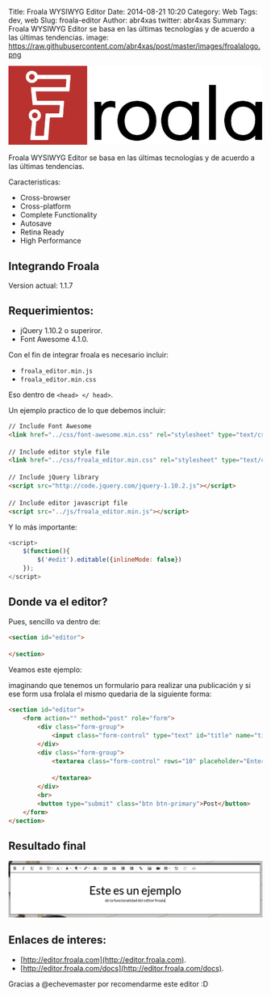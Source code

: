 Title: Froala WYSIWYG Editor
Date: 2014-08-21 10:20
Category: Web
Tags: dev, web
Slug: froala-editor
Author: abr4xas
twitter: abr4xas
Summary: Froala WYSIWYG Editor se basa en las últimas tecnologías y de acuerdo a las últimas tendencias.
image: https://raw.githubusercontent.com/abr4xas/post/master/images/froalalogo.png

![Alt Text](https://raw.githubusercontent.com/abr4xas/post/master/images/froalalogo.png)


Froala WYSIWYG Editor se basa en las últimas tecnologías y de acuerdo a las últimas tendencias.

Caracteristicas:

* Cross-browser
* Cross-platform
* Complete Functionality
* Autosave
* Retina Ready
* High Performance

## Integrando Froala 

Version actual: 1.1.7

## Requerimientos: 

* jQuery 1.10.2 o superiror.
* Font Awesome 4.1.0.

Con el fin de integrar froala es necesario incluir: 

* ```froala_editor.min.js```
* ```froala_editor.min.css``` 

Eso dentro de ```<head> </ head>```.

Un ejemplo practico de lo que debemos incluir:

```html
// Include Font Awesome
<link href="../css/font-awesome.min.css" rel="stylesheet" type="text/css">

// Include editor style file
<link href="../css/froala_editor.min.css" rel="stylesheet" type="text/css">

// Include jQuery library
<script src="http://code.jquery.com/jquery-1.10.2.js"></script>

// Include editor javascript file
<script src="../js/froala_editor.min.js"></script>
```

Y lo más importante:


```javascript
<script>
    $(function(){
        $('#edit').editable({inlineMode: false})
    });
</script>
```  

## Donde va el editor?

Pues, sencillo va dentro de:

```html
<section id="editor">

</section>
```

Veamos este ejemplo:

imaginando que tenemos un formulario para realizar una publicación y si ese form usa frolala el mismo quedaria de la siguiente forma:

```html
<section id="editor">
    <form action="" method="post" role="form">
        <div class="form-group">
            <input class="form-control" type="text" id="title" name="title" placeholder="Title..." value="Titulo">
        </div>
        <div class="form-group">
            <textarea class="form-control" rows="10" placeholder="Enter text ..." id="edit" name="content">

            </textarea>
        </div>
        <br>
        <button type="submit" class="btn btn-primary">Post</button>
    </form>
</section>
```



## Resultado final

![Alt Text](https://raw.githubusercontent.com/abr4xas/post/master/images/ejemplofroala.png)


## Enlaces de interes:

* [http://editor.froala.com](http://editor.froala.com).
* [http://editor.froala.com/docs](http://editor.froala.com/docs).


Gracias a @echevemaster por recomendarme este editor :D 
